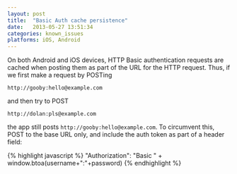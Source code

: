 ```yaml
---
layout: post
title:  "Basic Auth cache persistence"
date:   2013-05-27 13:51:34
categories: known_issues
platforms: iOS, Android
---
```


On both Android and iOS devices, HTTP Basic authentication requests are cached when posting them as part of the URL for the HTTP request. Thus, if we first make a request by POSTing

```
http://gooby:hello@example.com
```

and then try to POST

```
http://dolan:pls@example.com
```

the app still posts `http://gooby:hello@example.com`. To circumvent this, POST to the base URL only, and include the auth token as part of a header field:

{% highlight javascript %}
"Authorization": "Basic " + window.btoa(username+":"+password)
{% endhighlight %}
